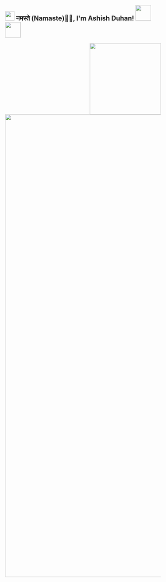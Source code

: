 <h2><img src="https://emojis.slackmojis.com/emojis/images/1531849430/4246/blob-sunglasses.gif?1531849430" width="30"/> नमस्ते (Namaste)🙏🏻, I'm Ashish Duhan! <img src="https://media.giphy.com/media/12oufCB0MyZ1Go/giphy.gif" width="50">
<img src="https://github.com/user-attachments/assets/68340f3f-05cf-4969-85cb-af54750b2d3a" width="50"> </h2>
<img align='right' src="https://media.giphy.com/media/M9gbBd9nbDrOTu1Mqx/giphy.gif" width="230">
<img align='left' src="https://github.com/user-attachments/assets/68340f3f-05cf-4969-85cb-af54750b2d3a" width="1496">
